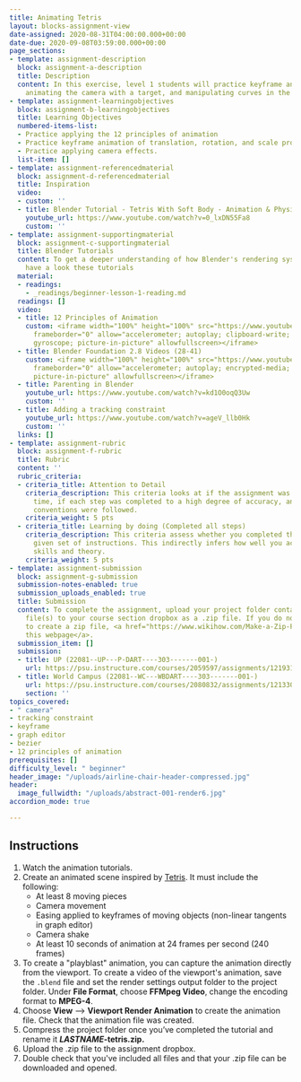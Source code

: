```yaml
---
title: Animating Tetris
layout: blocks-assignment-view
date-assigned: 2020-08-31T04:00:00.000+00:00
date-due: 2020-09-08T03:59:00.000+00:00
page_sections:
- template: assignment-description
  block: assignment-a-description
  title: Description
  content: In this exercise, level 1 students will practice keyframe animation, parenting,
    animating the camera with a target, and manipulating curves in the graph editor.
- template: assignment-learningobjectives
  block: assignment-b-learningobjectives
  title: Learning Objectives
  numbered-items-list:
  - Practice applying the 12 principles of animation
  - Practice keyframe animation of translation, rotation, and scale properties.
  - Practice applying camera effects.
  list-item: []
- template: assignment-referencedmaterial
  block: assignment-d-referencedmaterial
  title: Inspiration
  video:
  - custom: ''
  - title: Blender Tutorial - Tetris With Soft Body - Animation & Physics Tips
    youtube_url: https://www.youtube.com/watch?v=0_lxDN55Fa8
    custom: ''
- template: assignment-supportingmaterial
  block: assignment-c-supportingmaterial
  title: Blender Tutorials
  content: To get a deeper understanding of how Blender's rendering system works,
    have a look these tutorials
  material:
  - readings:
    - _readings/beginner-lesson-1-reading.md
  readings: []
  video:
  - title: 12 Principles of Animation
    custom: <iframe width="100%" height="100%" src="https://www.youtube.com/embed/videoseries?list=PL-bOh8btec4CXd2ya1NmSKpi92U_l6ZJd"
      frameborder="0" allow="accelerometer; autoplay; clipboard-write; encrypted-media;
      gyroscope; picture-in-picture" allowfullscreen></iframe>
  - title: Blender Foundation 2.8 Videos (28-41)
    custom: <iframe width="100%" height="100%" src="https://www.youtube-nocookie.com/embed/videoseries?list=PLa1F2ddGya_-UvuAqHAksYnB0qL9yWDO6"
      frameborder="0" allow="accelerometer; autoplay; encrypted-media; gyroscope;
      picture-in-picture" allowfullscreen></iframe>
  - title: Parenting in Blender
    youtube_url: https://www.youtube.com/watch?v=kd1O0oqQ3Uw
    custom: ''
  - title: Adding a tracking constraint
    youtube_url: https://www.youtube.com/watch?v=ageV_llb0Hk
    custom: ''
  links: []
- template: assignment-rubric
  block: assignment-f-rubric
  title: Rubric
  content: ''
  rubric_criteria:
  - criteria_title: Attention to Detail
    criteria_description: This criteria looks at if the assignment was submitted on
      time, if each step was completed to a high degree of accuracy, and if file naming
      conventions were followed.
    criteria_weight: 5 pts
  - criteria_title: Learning by doing (Completed all steps)
    criteria_description: This criteria assess whether you completed the assignment's
      given set of instructions. This indirectly infers how well you acquired foundational
      skills and theory.
    criteria_weight: 5 pts
- template: assignment-submission
  block: assignment-g-submission
  submission-notes-enabled: true
  submission_uploads_enabled: true
  title: Submission
  content: To complete the assignment, upload your project folder containing your
    file(s) to your course section dropbox as a .zip file. If you do not know how
    to create a zip file, <a href="https://www.wikihow.com/Make-a-Zip-File" title="">see
    this webpage</a>.
  submission_item: []
  submission:
  - title: UP (22081--UP---P-DART----303-------001-)
    url: https://psu.instructure.com/courses/2059597/assignments/12193175
  - title: World Campus (22081--WC---WBDART----303-------001-)
    url: https://psu.instructure.com/courses/2080832/assignments/12133053
    section: ''
topics_covered:
- " camera"
- tracking constraint
- keyframe
- graph editor
- bezier
- 12 principles of animation
prerequisites: []
difficulty_level: " beginner"
header_image: "/uploads/airline-chair-header-compressed.jpg"
header:
  image_fullwidth: "/uploads/abstract-001-render6.jpg"
accordion_mode: true

---
```

## Instructions

1. Watch the animation tutorials.
2. Create an animated scene inspired by [Tetris](https://www.youtube.com/watch?v=qIAAmaS9n0Q). It must include the following:
   * At least 8 moving pieces
   * Camera movement
   * Easing applied to keyframes of moving objects (non-linear tangents in graph editor)
   * Camera shake
   * At least 10 seconds of animation at 24 frames per second (240 frames)
3. To create a "playblast" animation, you can capture the animation directly from the viewport. To create a video of the viewport's animation, save the `.blend` file and set the render settings output folder to the project folder. Under **File Format**, choose **FFMpeg Video**, change the encoding format to **MPEG-4**.
4. Choose **View** ⟶ **Viewport Render Animation** to create the animation file. Check that the animation file was created.
5. Compress the project folder once you’ve completed the tutorial and rename it **_LASTNAME_-tetris.zip.**
6. Upload the .zip file to the assignment dropbox.
7. Double check that you've included all files and that your .zip file can be downloaded and opened.
